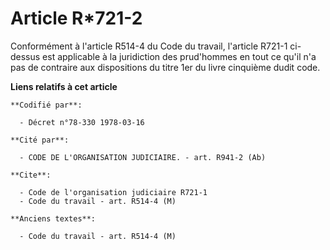 # Article R*721-2

Conformément à l'article R514-4 du Code du travail, l'article R721-1 ci-dessus est applicable à la juridiction des
prud'hommes en tout ce qu'il n'a pas de contraire aux dispositions du titre 1er du livre cinquième dudit code.

**Liens relatifs à cet article**

	**Codifié par**:

	  - Décret n°78-330 1978-03-16

	**Cité par**:

	  - CODE DE L'ORGANISATION JUDICIAIRE. - art. R941-2 (Ab)

	**Cite**:

	  - Code de l'organisation judiciaire R721-1
	  - Code du travail - art. R514-4 (M)

	**Anciens textes**:

	  - Code du travail - art. R514-4 (M)
